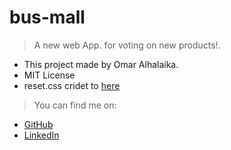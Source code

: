 # bus-mall


>A new web App. for voting on new products!.


* This project made by Omar Alhalaika.
* MIT License
* reset.css cridet to [here](http://meyerweb.com/eric/tools/css/reset/ )

>You can find me on:

* [GitHub](https://github.com/Omar-Alhalaika)
* [LinkedIn](https://www.linkedin.com/in/omar-alhalaika)